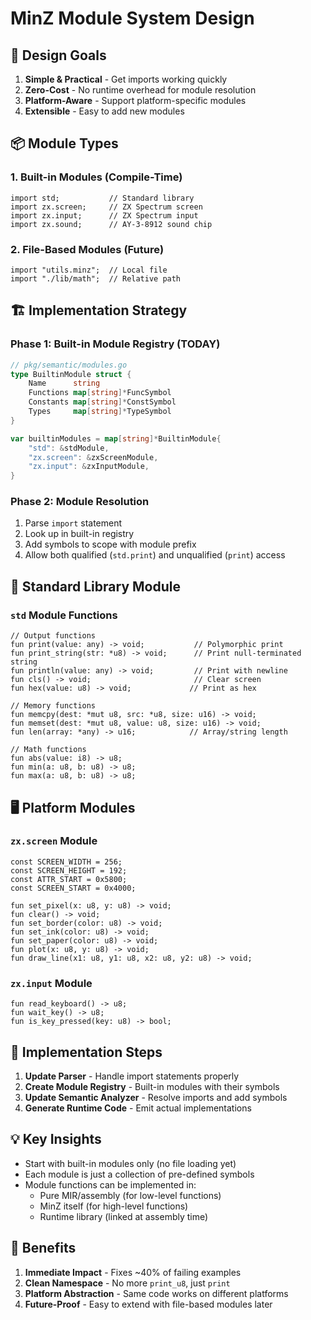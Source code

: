 # MinZ Module System Design

## 🎯 Design Goals

1. **Simple & Practical** - Get imports working quickly
2. **Zero-Cost** - No runtime overhead for module resolution
3. **Platform-Aware** - Support platform-specific modules
4. **Extensible** - Easy to add new modules

## 📦 Module Types

### 1. Built-in Modules (Compile-Time)
```minz
import std;           // Standard library
import zx.screen;     // ZX Spectrum screen
import zx.input;      // ZX Spectrum input
import zx.sound;      // AY-3-8912 sound chip
```

### 2. File-Based Modules (Future)
```minz
import "utils.minz";  // Local file
import "./lib/math";  // Relative path
```

## 🏗️ Implementation Strategy

### Phase 1: Built-in Module Registry (TODAY)
```go
// pkg/semantic/modules.go
type BuiltinModule struct {
    Name      string
    Functions map[string]*FuncSymbol
    Constants map[string]*ConstSymbol
    Types     map[string]*TypeSymbol
}

var builtinModules = map[string]*BuiltinModule{
    "std": &stdModule,
    "zx.screen": &zxScreenModule,
    "zx.input": &zxInputModule,
}
```

### Phase 2: Module Resolution
1. Parse `import` statement
2. Look up in built-in registry
3. Add symbols to scope with module prefix
4. Allow both qualified (`std.print`) and unqualified (`print`) access

## 📝 Standard Library Module

### `std` Module Functions
```minz
// Output functions
fun print(value: any) -> void;           // Polymorphic print
fun print_string(str: *u8) -> void;      // Print null-terminated string
fun println(value: any) -> void;         // Print with newline
fun cls() -> void;                       // Clear screen
fun hex(value: u8) -> void;             // Print as hex

// Memory functions  
fun memcpy(dest: *mut u8, src: *u8, size: u16) -> void;
fun memset(dest: *mut u8, value: u8, size: u16) -> void;
fun len(array: *any) -> u16;            // Array/string length

// Math functions
fun abs(value: i8) -> u8;
fun min(a: u8, b: u8) -> u8;
fun max(a: u8, b: u8) -> u8;
```

## 🖥️ Platform Modules

### `zx.screen` Module
```minz
const SCREEN_WIDTH = 256;
const SCREEN_HEIGHT = 192;
const ATTR_START = 0x5800;
const SCREEN_START = 0x4000;

fun set_pixel(x: u8, y: u8) -> void;
fun clear() -> void;
fun set_border(color: u8) -> void;
fun set_ink(color: u8) -> void;
fun set_paper(color: u8) -> void;
fun plot(x: u8, y: u8) -> void;
fun draw_line(x1: u8, y1: u8, x2: u8, y2: u8) -> void;
```

### `zx.input` Module
```minz
fun read_keyboard() -> u8;
fun wait_key() -> u8;
fun is_key_pressed(key: u8) -> bool;
```

## 🔧 Implementation Steps

1. **Update Parser** - Handle import statements properly
2. **Create Module Registry** - Built-in modules with their symbols
3. **Update Semantic Analyzer** - Resolve imports and add symbols
4. **Generate Runtime Code** - Emit actual implementations

## 💡 Key Insights

- Start with built-in modules only (no file loading yet)
- Each module is just a collection of pre-defined symbols
- Module functions can be implemented in:
  - Pure MIR/assembly (for low-level functions)
  - MinZ itself (for high-level functions)
  - Runtime library (linked at assembly time)

## 🚀 Benefits

1. **Immediate Impact** - Fixes ~40% of failing examples
2. **Clean Namespace** - No more `print_u8`, just `print`
3. **Platform Abstraction** - Same code works on different platforms
4. **Future-Proof** - Easy to extend with file-based modules later